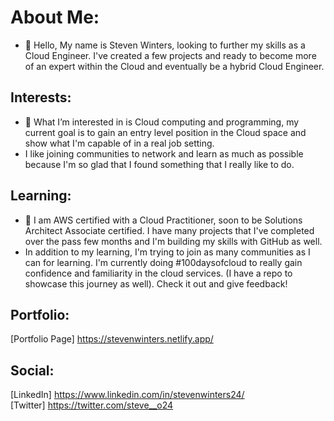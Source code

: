 # About Me:
- 👋 Hello, My name is Steven Winters, looking to further my skills as a Cloud Engineer. I've created a few projects and ready to become more of an expert within the Cloud and eventually be a hybrid Cloud Engineer.

## Interests:
- 👀 What I’m interested in is Cloud computing and programming, my current goal is to gain an entry level position in the Cloud space and show what I'm capable of in a real job setting.
- I like joining communities to network and learn as much as possible because I'm so glad that I found something that I really like to do.

## Learning:
- 🌱 I am AWS certified with a Cloud Practitioner, soon to be Solutions Architect Associate certified. I have many projects that I've completed over the pass few months and I'm building my skills with GitHub as well. 
- In addition to my learning, I'm trying to join as many communities as I can for learning. I'm currently doing #100daysofcloud to really gain confidence and familiarity in the cloud services. (I have a repo to showcase this journey as well). Check it out and give feedback!

## Portfolio:
[Portfolio Page] https://stevenwinters.netlify.app/
## Social:
[LinkedIn] https://www.linkedin.com/in/stevenwinters24/ <br>
[Twitter] https://twitter.com/steve__o24
